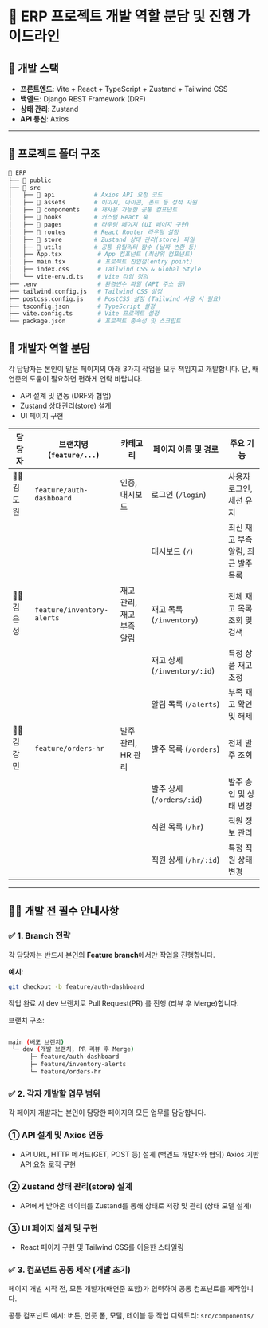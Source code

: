 # 📌 ERP 프로젝트 개발 역할 분담 및 진행 가이드라인

## 🚀 개발 스택

- **프론트엔드**: Vite + React + TypeScript + Zustand + Tailwind CSS
- **백엔드**: Django REST Framework (DRF)
- **상태 관리**: Zustand
- **API 통신**: Axios

---

## 📂 프로젝트 폴더 구조

```bash
📂 ERP
├── 📂 public
├── 📂 src
│   ├── 📂 api           # Axios API 요청 코드
│   ├── 📂 assets        # 이미지, 아이콘, 폰트 등 정적 자원
│   ├── 📂 components    # 재사용 가능한 공통 컴포넌트
│   ├── 📂 hooks         # 커스텀 React 훅
│   ├── 📂 pages         # 라우팅 페이지 (UI 페이지 구현)
│   ├── 📂 routes        # React Router 라우팅 설정
│   ├── 📂 store         # Zustand 상태 관리(store) 파일
│   ├── 📂 utils         # 공통 유틸리티 함수 (날짜 변환 등)
│   ├── App.tsx          # App 컴포넌트 (최상위 컴포넌트)
│   ├── main.tsx         # 프로젝트 진입점(entry point)
│   ├── index.css        # Tailwind CSS & Global Style
│   └── vite-env.d.ts    # Vite 타입 정의
├── .env                 # 환경변수 파일 (API 주소 등)
├── tailwind.config.js   # Tailwind CSS 설정
├── postcss.config.js    # PostCSS 설정 (Tailwind 사용 시 필요)
├── tsconfig.json        # TypeScript 설정
├── vite.config.ts       # Vite 프로젝트 설정
└── package.json         # 프로젝트 종속성 및 스크립트
```


## 📌 개발자 역할 분담

각 담당자는 본인이 맡은 페이지의 아래 3가지 작업을 모두 책임지고 개발합니다.
단, 배연준의 도움이 필요하면 편하게 연락 바랍니다.

- API 설계 및 연동 (DRF와 협업)
- Zustand 상태관리(store) 설계
- UI 페이지 구현

| 담당자 | 브랜치명 (`feature/...`) | 카테고리 | 페이지 이름 및 경로 | 주요 기능 |
|-------------|---------------------------|---------|-----------|-----------|
| 🧑‍💻 김도원 | `feature/auth-dashboard` | 인증, 대시보드 | 로그인 (`/login`) | 사용자 로그인, 세션 유지 |
|        |                           |              | 대시보드 (`/`) | 최신 재고 부족 알림, 최근 발주 목록 |
| 🧑‍💻 김은성 | `feature/inventory-alerts` | 재고 관리, 재고 부족 알림 | 재고 목록 (`/inventory`) | 전체 재고 목록 조회 및 검색 |
|        |                           |              | 재고 상세 (`/inventory/:id`) | 특정 상품 재고 조정 |
|        |                           |              | 알림 목록 (`/alerts`) | 부족 재고 확인 및 해제 |
| 🧑‍💻 김강민 | `feature/orders-hr` | 발주 관리, HR 관리 | 발주 목록 (`/orders`) | 전체 발주 조회 |
|        |                           |              | 발주 상세 (`/orders/:id`) | 발주 승인 및 상태 변경 |
|        |                           |              | 직원 목록 (`/hr`) | 직원 정보 관리 |
|        |                           |              | 직원 상세 (`/hr/:id`) | 특정 직원 상태 변경 |

---

## 📌📌 개발 전 필수 안내사항

### ✅ 1. Branch 전략

각 담당자는 반드시 본인의 **Feature branch**에서만 작업을 진행합니다.

**예시**:

```bash
git checkout -b feature/auth-dashboard
```
작업 완료 시 dev 브랜치로 Pull Request(PR) 를 진행 (리뷰 후 Merge)합니다.

브랜치 구조:

```bash

main (배포 브랜치)
 └─ dev (개발 브랜치, PR 리뷰 후 Merge)
      ├─ feature/auth-dashboard
      ├─ feature/inventory-alerts
      └─ feature/orders-hr
```

### ✅ 2. 각자 개발할 업무 범위
각 페이지 개발자는 본인이 담당한 페이지의 모든 업무를 담당합니다.

### ① API 설계 및 Axios 연동

- API URL, HTTP 메서드(GET, POST 등) 설계 (백엔드 개발자와 협의) Axios 기반 API 요청 로직 구현
### ② Zustand 상태 관리(store) 설계

- API에서 받아온 데이터를 Zustand를 통해 상태로 저장 및 관리 (상태 모델 설계)
### ③ UI 페이지 설계 및 구현

- React 페이지 구현 및 Tailwind CSS를 이용한 스타일링


### ✅ 3. 컴포넌트 공동 제작 (개발 초기)
페이지 개발 시작 전, 모든 개발자(배연준 포함)가 협력하여 공통 컴포넌트를 제작합니다.

공통 컴포넌트 예시: 버튼, 인풋 폼, 모달, 테이블 등
작업 디렉토리: `src/components/`
